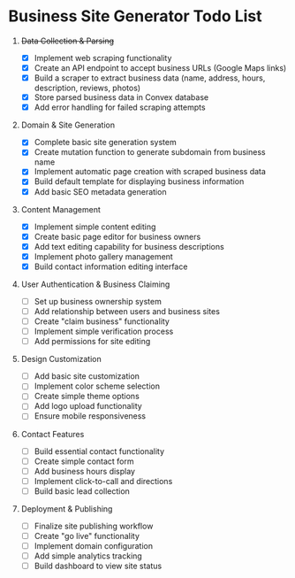 # Business Site Generator Todo List

1. ~~Data Collection & Parsing~~

    - [x] Implement web scraping functionality
    - [x] Create an API endpoint to accept business URLs (Google Maps links)
    - [x] Build a scraper to extract business data (name, address, hours, description, reviews, photos)
    - [x] Store parsed business data in Convex database
    - [x] Add error handling for failed scraping attempts

2. Domain & Site Generation

    - [x] Complete basic site generation system
    - [x] Create mutation function to generate subdomain from business name
    - [x] Implement automatic page creation with scraped business data
    - [x] Build default template for displaying business information
    - [x] Add basic SEO metadata generation

3. Content Management

    - [x] Implement simple content editing
    - [x] Create basic page editor for business owners
    - [x] Add text editing capability for business descriptions
    - [x] Implement photo gallery management
    - [x] Build contact information editing interface

4. User Authentication & Business Claiming

    - [ ] Set up business ownership system
    - [ ] Add relationship between users and business sites
    - [ ] Create "claim business" functionality
    - [ ] Implement simple verification process
    - [ ] Add permissions for site editing

5. Design Customization

    - [ ] Add basic site customization
    - [ ] Implement color scheme selection
    - [ ] Create simple theme options
    - [ ] Add logo upload functionality
    - [ ] Ensure mobile responsiveness

6. Contact Features

    - [ ] Build essential contact functionality
    - [ ] Create simple contact form
    - [ ] Add business hours display
    - [ ] Implement click-to-call and directions
    - [ ] Build basic lead collection

7. Deployment & Publishing
    - [ ] Finalize site publishing workflow
    - [ ] Create "go live" functionality
    - [ ] Implement domain configuration
    - [ ] Add simple analytics tracking
    - [ ] Build dashboard to view site status
